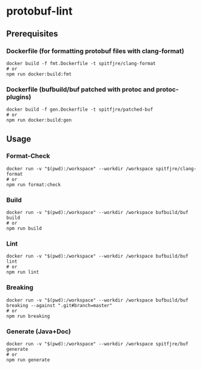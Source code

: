 # protobuf-lint

## Prerequisites

### Dockerfile (for formatting protobuf files with clang-format)

```shell
docker build -f fmt.Dockerfile -t spitfjre/clang-format
# or
npm run docker:build:fmt
```

### Dockerfile (bufbuild/buf patched with protoc and protoc-plugins)

```shell
docker build -f gen.Dockerfile -t spitfjre/patched-buf
# or
npm run docker:build:gen
```

## Usage

### Format-Check

```shell
docker run -v "$(pwd):/workspace" --workdir /workspace spitfjre/clang-format
# or
npm run format:check
```

### Build

```shell
docker run -v "$(pwd):/workspace" --workdir /workspace bufbuild/buf build
# or
npm run build
```

### Lint

```shell
docker run -v "$(pwd):/workspace" --workdir /workspace bufbuild/buf lint
# or
npm run lint
```

### Breaking

```shell
docker run -v "$(pwd):/workspace" --workdir /workspace bufbuild/buf breaking --against ".git#branch=master"
# or
npm run breaking
```

### Generate (Java+Doc)

```shell
docker run -v "$(pwd):/workspace" --workdir /workspace spitfjre/buf generate
# or
npm run generate
```
